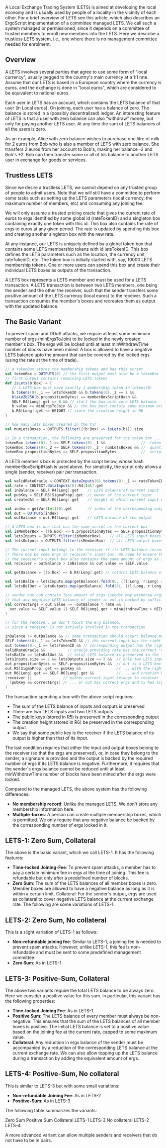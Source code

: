 A Local Exchange Trading System (LETS) is aimed at developing the local economy and is usually used by people of a locality in the vicinity of each other. For a brief overview of LETS see this article, which also describes an ErgoScript implementation of a committee managed LETS. We call such a system managed or permissioned, since it depends on a committee of trusted members to enroll new members into the LETS. Here we describe a trustless LETS system, i.e., one where there is no management committee needed for enrolment.

## Overview

A LETS involves several parties that agree to use some form of "local currency", usually pegged to the country's main currency at a 1:1 rate. Assume that our LETS is based in a European country where the currency is euros, and the exchange is done in "local euros", which are considered to be equivalent to national euros.

Each user in LETS has an account, which contains the LETS balance of that user (in Local euros). On joining, each user has a balance of zero. The balance is stored in a (possibly decentralized) ledger. An interesting feature of LETS is that a user with zero balance can also "withdraw" money, but only for paying another LETS user. At any time the sum of LETS balances of all the users is zero.

As an example, Alice with zero balance wishes to purchase one litre of milk for 2 euros from Bob who is also a member of LETS with zero balance. She transfers 2 euros from her account to Bob's, making her balance -2 and Bob's +2. Bob can then transfer some or all of his balance to another LETS user in exchange for goods or services.

## Trustless LETS

Since we desire a trustless LETS, we cannot depend on any trusted group of people to admit users. Note that we will still have a committee to perform some tasks such as setting up the LETS parameters (local currency, the maximum number of members, etc) and consuming any joining fee.

We will only assume a trusted pricing oracle that gives the current rate of euros to ergs identified by some global id (rateTokenID) and a singleton box containing exactly one token with this id. This box also contains the rate of ergs to euros at any given period. The rate is updated by spending this box and creating another singleton box with the new rate.

At any instance, our LETS is uniquely defined by a global token box that contains some LETS membership tokens with id letsTokenID. This box defines the LETS parameters such as the location, the currency unit, rateTokenID, etc. The token box is initially started with, say, 10000 LETS membership tokens. One or more users can spend this box and create their individual LETS boxes as outputs of the transaction.

A LETS box represents a LETS member and must be used for a LETS transaction. A LETS transaction is between two LETS members, one being the sender and the other the receiver, such that the sender transfers some positive amount of the LETS currency (local euros) to the receiver. Such a transaction consumes the member's boxes and recreates them as output with the updated balance.

## The Basic Variant

To prevent spam and DDoS attacks, we require at least some minimum number of ergs (minErgsToJoin) to be locked in the newly created member's box. The ergs will be locked until at least minWithdrawTime number of blocks have been mined. A box is allowed to have a negative LETS balance upto the amount that can be covered by the locked ergs (using the rate at the time of trade).

```scala
// a tokenBox stores the membership tokens and has this script
val tokenBox = OUTPUTS(0) // the first output must also be a tokenBox
// first output contains remaining LETS tokens
def isLets(b:Box) = {
   // A LETS box must have exactly 1 membership token in tokens(0)
   b.tokens(0)._1 == letsTokenID && b.tokens(0)._2 == 1 &&
   blake2b256(b.propositionBytes) == memberBoxScriptHash &&
   SELF.R4[Long].get == 0 && // start the box with zero LETS balance
   b.value >= minErgsToJoin && // the box must contain some minimum ergs
   b.R6[Long].get <= HEIGHT // store the creation height in R6
}

// how many lets boxes creared in the tx?
val numLetsBoxes = OUTPUTS.filter({(b:Box) => isLets(b)}).size

// In a transaction, the following are preserved for the token box ...
tokenBox.tokens(0)._1 == SELF.tokens(0)._1 &&                //  token id
tokenBox.tokens(0)._2 == SELF.tokens(0)._2 - numLetsBoxes && //  quantity
tokenBox.propositionBytes == SELF.propositionBytes           //  script
```

A LETS member's box is protected by the script below, whose hash memberBoxScriptHash is used above. For simplicity, the script only allows a single (sender, receiver) pair per transaction.

```scala
val validRateOracle = CONTEXT.dataInputs(0).tokens(0)._1 == rateTokenID
val rate = CONTEXT.dataInputs(0).R4[Int].get
val inBalance = SELF.R4[Long].get    // LETS balance of current input
val pubKey = SELF.R5[SigmaProp].get  // owner of the current input
val createdAt = SELF.R6[Long].get    // height at which current input was mined

val index = getVar[Int](0).get       // index of the corresponding output
val out = OUTPUTS(index)
val outBalance = out.R4[Long].get    // LETS balance of the output

// A LETS box is one that has the same script as the current box
val isMemberBox = {(b:Box) => b.propositionBytes == SELF.propositionBytes}
val letsInputs = INPUTS.filter(isMemberBox)    // all LETS input boxes
val letsOutputs = OUTPUTS.filter(isMemberBox)  // all LETS output boxes

// The current input belongs to the receiver if its LETS balance increases
// There may be some ergs in receiver's input box. We need to ensure that
// the receiver's output box also contains the same amount of ergs as input
val receiver = outBalance > inBalance && out.value == SELF.value

val getBalance = {(b:Box) => b.R4[Long].get} // returns LETS balance of a box

val letsBalIn = letsInputs.map(getBalance).fold(0L, {(l:Long, r:Long) => l + r})
val letsBalOut = letsOutputs.map(getBalance).fold(0L, {(l:Long, r:Long) => l + r})

// sender box can contain less amount of ergs (sender may withdraw ergs provided 
// that any negative LETS balance of sender in out is backed by sufficient ergs)
val correctErgs = out.value >= -outBalance * rate && (
  out.value >= SELF.value || SELF.R6[Long].get + minWithdrawTime > HEIGHT
)

// for the receiver, we don't touch the erg balance, 
// since a receiver is not actively involved in the transaction

inBalance != outBalance && // some transaction should occur; balance must change
SELF.tokens(0)._1 == letsTokenID && // the current input has the right token
out.tokens(0)._1 == letsTokenID && // corresponding output has the right token
validRateOracle &&          // oracle providing rate has the correct "rate token"
letsBalIn == letsBalOut &&  // total LETS balance is preserved in the transaction
letsInputs.size == 2 && letsOutputs.size == 2 &&  // only two LETS inputs, outputs
out.propositionBytes == SELF.propositionBytes &&  // out is a LETS box ...
out.R5[SigmaProp].get == pubKey &&                // ... with the right pub key
out.R6[Long].get == SELF.R6[Long].get &&          // ... and creation height
(receiver ||              // either current input belongs to receiver ...
  (pubKey && correctErgs) // ... or out has correct ergs and tx has signature
)
```

The transaction spending a box with the above script requires:

- The sum of the LETS balance of inputs and outputs is preserved
- There are two LETS inputs and two LETS outputs
- The public keys (stored in R5) is preserved in the corresponding output
- The creation height (stored in R6) be preserved in the corresponding output
- We say that some public key is the receiver if the LETS balance of its output is higher than that of its input.

The last condition requires that either the input and output boxes belong to the receiver (so that the ergs are preserved), or, in case they belong to the sender, a signature is provided and the output is backed by the required number of ergs if its LETS balance is negative. Furthermore, it requires that the sender's ergs balance cannot be reduced until at least minWithdrawTime number of blocks have been mined after the ergs were locked.

Compared to the managed LETS, the above system has the following differences:

- **No membership record**: Unlike the managed LETS, We don't store any membership information here.
- **Multiple-boxes**: A person can create multiple membership boxes, which is permitted. We only require that any negative balance be backed by the corresponding number of ergs locked in it.

## LETS-1: Zero Sum, Collateral

The above is the basic variant, which we call LETS-1. It has the following features:

- **Time-locked Joining-Fee**: To prevent spam attacks, a member has to pay a certain minimum fee in ergs at the time of joining. This fee is refundable but only after a predefined number of blocks.
- **Zero Sum**: The sum of the LETS balances of all member boxes is zero. Member boxes are allowed to have a negative balance as long as it is within a certain limit.
Collateral: For the sender's output, ergs are used as collateral to cover negative LETS balance at the current exchange rate.
The following are some variations of LETS-1.

## LETS-2: Zero Sum, No collateral

This is a slight variation of LETS-1 as follows:

- **Non-refundable joining fee**: Similar to LETS-1, a joining fee is needed to prevent spam attacks. However, unlike LETS-1, this fee is non-refundable and must be sent to some predefined management committee.
- **Zero Sum**: As in LETS-1.

## LETS-3: Positive-Sum, Collateral

The above two variants require the total LETS balance to be always zero. Here we consider a positive value for this sum. In particular, this variant has the following properties:

- **Time-locked Joining Fee**: As in LETS-1.
- **Positive Sum**: The LETS balance of every member must always be non-negative. This ensures that the sum of the LETS balances of all member boxes is positive. The initial LETS balance is set to a positive value based on the joining fee at the current rate, capped to some maximum value.
- **Collateral**: Any reduction in ergs balance of the sender must be accompanied by a reduction of the corresponding LETS balance at the current exchange rate.
We can also allow topping up the LETS balance during a transaction by adding the equivalent amount of ergs.

## LETS-4: Positive-Sum, No collateral

This is similar to LETS-3 but with some small variations:

- **Non-refundable Joining Fee**: As in LETS-2
- **Positive-Sum**: As in LETS-3

The following table summarizes the variants:

Zero Sum Positive Sum
Collateral LETS-1 LETS-3
No collateral LETS-2 LETS-4

A more advanced variant can allow multiple senders and receivers that do not have to be in pairs.
